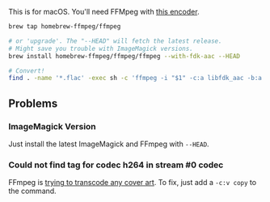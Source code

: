 This is for macOS. You'll need FFMpeg with [this encoder](https://github.com/mstorsjo/fdk-aac).

```bash
brew tap homebrew-ffmpeg/ffmpeg

# or 'upgrade'. The "--HEAD" will fetch the latest release.
# Might save you trouble with ImageMagick versions.
brew install homebrew-ffmpeg/ffmpeg/ffmpeg --with-fdk-aac --HEAD

# Convert!
find . -name '*.flac' -exec sh -c 'ffmpeg -i "$1" -c:a libfdk_aac -b:a 320k "${1%.flac}.m4a"' _ {} \;
```

## Problems

### ImageMagick Version

Just install the latest ImageMagick and FFmpeg with `--HEAD`.

### Could not find tag for codec h264 in stream #0 codec

FFmpeg is [trying to transcode any cover art](https://stackoverflow.com/a/52370948). To fix, just add a `-c:v copy` to the command.

